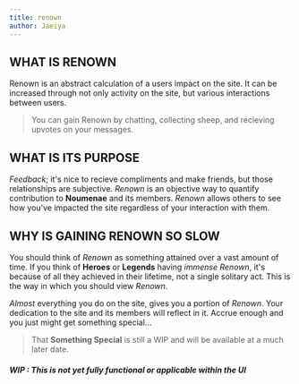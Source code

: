 ```yaml
---
title: renown
author: Jaeiya
---
```

## WHAT IS RENOWN
Renown is an abstract calculation of a users impact on the site. It can be increased through not only activity on the site, but various interactions between users.

> You can gain Renown by chatting, collecting sheep, and recieving upvotes on your messages.

## WHAT IS ITS PURPOSE

_Feedback_; it's nice to recieve compliments and make friends, but those relationships are subjective. _Renown_ is an objective way to quantify contribution to **Noumenae** and its members. _Renown_ allows others to see how you've impacted the site regardless of your interaction with them.

## WHY IS GAINING RENOWN SO SLOW

You should think of _Renown_ as something attained over a vast amount of time. If you think of **Heroes** or **Legends** having _immense Renown_, it's because of all they achieved in their lifetime, not a single solitary act. This is the way in which you should view _Renown_.

_Almost_ everything you do on the site, gives you a portion of _Renown_. Your dedication to the site and its members will reflect in it. Accrue enough and you just might get something special...

> That **Something Special** is still a WIP and will be available at a much later date.

##### WIP : This is not yet fully functional or applicable within the UI